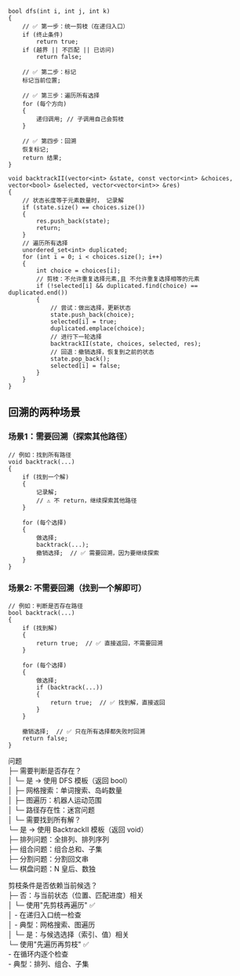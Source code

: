 ```
bool dfs(int i, int j, int k)
{
    // ✅ 第一步：统一剪枝（在递归入口）
    if (终止条件)
        return true;
    if (越界 || 不匹配 || 已访问)
        return false;

    // ✅ 第二步：标记
    标记当前位置;

    // ✅ 第三步：遍历所有选择
    for (每个方向)
    {
        递归调用; // 子调用自己会剪枝
    }

    // ✅ 第四步：回溯
    恢复标记;
    return 结果;
}

void backtrackII(vector<int> &state, const vector<int> &choices, vector<bool> &selected, vector<vector<int>> &res)
{
    // 状态长度等于元素数量时， 记录解
    if (state.size() == choices.size())
    {
        res.push_back(state);
        return;
    }
    // 遍历所有选择
    unordered_set<int> duplicated;
    for (int i = 0; i < choices.size(); i++)
    {
        int choice = choices[i];
        // 剪枝：不允许重复选择元素,且 不允许重复选择相等的元素
        if (!selected[i] && duplicated.find(choice) == duplicated.end())
        {
            // 尝试：做出选择，更新状态
            state.push_back(choice);
            selected[i] = true;
            duplicated.emplace(choice);
            // 进行下一轮选择
            backtrackII(state, choices, selected, res);
            // 回退：撤销选择，恢复到之前的状态
            state.pop_back();
            selected[i] = false;
        }
    }
}
```
## 回溯的两种场景
### 场景1：需要回溯（探索其他路径）
```
// 例如：找到所有路径
void backtrack(...)
{
    if (找到一个解)
    {
        记录解;
        // ⚠️ 不 return，继续探索其他路径
    }
    
    for (每个选择)
    {
        做选择;
        backtrack(...);
        撤销选择;  // ✅ 需要回溯，因为要继续探索
    }
}
```
### 场景2: 不需要回溯（找到一个解即可）
```
// 例如：判断是否存在路径
bool backtrack(...)
{
    if (找到解)
    {
        return true;  // ✅ 直接返回，不需要回溯
    }
    
    for (每个选择)
    {
        做选择;
        if (backtrack(...))
        {
            return true;  // ✅ 找到解，直接返回
        }
    }
    
    撤销选择;  // ✅ 只在所有选择都失败时回溯
    return false;
}
```


问题   
├─ 需要判断是否存在？   
│  └─ 是 → 使用 DFS 模板（返回 bool）   
│     ├─ 网格搜索：单词搜索、岛屿数量   
│     ├─ 图遍历：机器人运动范围   
│     └─ 路径存在性：迷宫问题   
│
└─ 需要找到所有解？    
   └─ 是 → 使用 BacktrackII 模板（返回 void）     
      ├─ 排列问题：全排列、排列序列   
      ├─ 组合问题：组合总和、子集   
      ├─ 分割问题：分割回文串   
      └─ 棋盘问题：N 皇后、数独    

剪枝条件是否依赖当前候选？        
├─ 否：与当前状态（位置、匹配进度）相关         
│  └─ 使用"先剪枝再遍历" ✅                  
│     - 在递归入口统一检查                   
│     - 典型：网格搜索、图遍历                
│
└─ 是：与候选选择（索引、值）相关              
   └─ 使用"先遍历再剪枝" ✅   
      - 在循环内逐个检查                     
      - 典型：排列、组合、子集                  